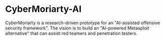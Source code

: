 # CyberMoriarty-AI
CyberMoriarty is a research-driven prototype for an "AI-assisted offensive security framework".  The vision is to build an "AI-powered Metasploit alternative" that can assist red teamers and penetration testers.
